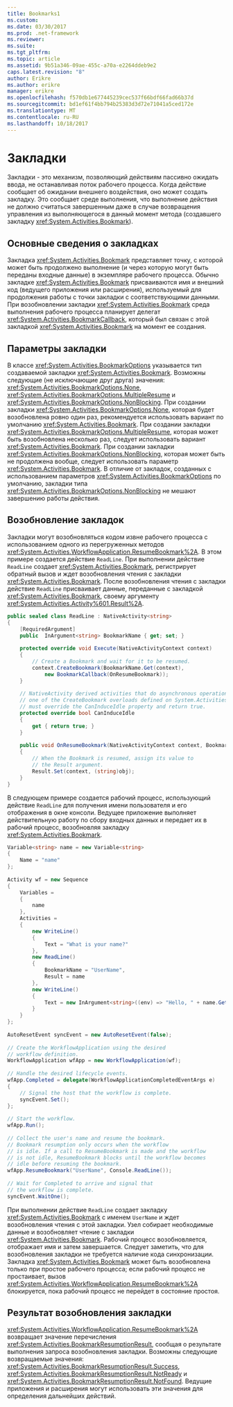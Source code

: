 ```yaml
---
title: Bookmarks1
ms.custom: 
ms.date: 03/30/2017
ms.prod: .net-framework
ms.reviewer: 
ms.suite: 
ms.tgt_pltfrm: 
ms.topic: article
ms.assetid: 9b51a346-09ae-455c-a70a-e2264ddeb9e2
caps.latest.revision: "8"
author: Erikre
ms.author: erikre
manager: erikre
ms.openlocfilehash: f570db1e677445239cec537f66bdf66fad66b37d
ms.sourcegitcommit: bd1ef61f4bb794b25383d3d72e71041a5ced172e
ms.translationtype: MT
ms.contentlocale: ru-RU
ms.lasthandoff: 10/18/2017
---
```

# <a name="bookmarks"></a>Закладки
Закладки - это механизм, позволяющий действиям пассивно ожидать ввода, не останавливая поток рабочего процесса. Когда действие сообщает об ожидании внешнего воздействия, оно может создать закладку. Это сообщает среде выполнения, что выполнение действия не должно считаться завершенным даже в случае возвращения управления из выполняющегося в данный момент метода (создавшего закладку <xref:System.Activities.Bookmark>).  
  
## <a name="bookmark-basics"></a>Основные сведения о закладках  
 Закладка <xref:System.Activities.Bookmark> представляет точку, с которой может быть продолжено выполнение (и через которую могут быть переданы входные данные) в экземпляре рабочего процесса. Обычно закладке <xref:System.Activities.Bookmark> присваиваются имя и внешний код (ведущего приложения или расширения), используемый для продолжения работы с точки закладки с соответствующими данными. При возобновлении закладки <xref:System.Activities.Bookmark> среда выполнения рабочего процесса планирует делегат <xref:System.Activities.BookmarkCallback>, который был связан с этой закладкой <xref:System.Activities.Bookmark> на момент ее создания.  
  
## <a name="bookmark-options"></a>Параметры закладки  
 В классе <xref:System.Activities.BookmarkOptions> указывается тип создаваемой закладки <xref:System.Activities.Bookmark>. Возможны следующие (не исключающие друг друга) значения: <xref:System.Activities.BookmarkOptions.None>, <xref:System.Activities.BookmarkOptions.MultipleResume> и <xref:System.Activities.BookmarkOptions.NonBlocking>. При создании закладки <xref:System.Activities.BookmarkOptions.None>, которая будет возобновлена ровно один раз, рекомендуется использовать вариант по умолчанию <xref:System.Activities.Bookmark>. При создании закладки <xref:System.Activities.BookmarkOptions.MultipleResume>, которая может быть возобновлена несколько раз, следует использовать вариант <xref:System.Activities.Bookmark>. При создании закладки <xref:System.Activities.BookmarkOptions.NonBlocking>, которая может быть не продолжена вообще, следует использовать параметр <xref:System.Activities.Bookmark>. В отличие от закладок, созданных с использованием параметров <xref:System.Activities.BookmarkOptions> по умолчанию, закладки типа <xref:System.Activities.BookmarkOptions.NonBlocking> не мешают завершению работы действия.  
  
## <a name="bookmark-resumption"></a>Возобновление закладок  
 Закладки могут возобновляться кодом извне рабочего процесса с использованием одного из перегруженных методов <xref:System.Activities.WorkflowApplication.ResumeBookmark%2A>. В этом примере создается действие `ReadLine`. При выполнении действие `ReadLine` создает <xref:System.Activities.Bookmark>, регистрирует обратный вызов и ждет возобновления чтения с закладки <xref:System.Activities.Bookmark>. После возобновления чтения с закладки действие `ReadLine` присваивает данные, переданные с закладкой <xref:System.Activities.Bookmark>, своему аргументу <xref:System.Activities.Activity%601.Result%2A>.  
  
```csharp  
public sealed class ReadLine : NativeActivity<string>  
{  
    [RequiredArgument]  
    public  InArgument<string> BookmarkName { get; set; }  
  
    protected override void Execute(NativeActivityContext context)  
    {  
        // Create a Bookmark and wait for it to be resumed.  
        context.CreateBookmark(BookmarkName.Get(context),   
            new BookmarkCallback(OnResumeBookmark));  
    }  
  
    // NativeActivity derived activities that do asynchronous operations by calling   
    // one of the CreateBookmark overloads defined on System.Activities.NativeActivityContext   
    // must override the CanInduceIdle property and return true.  
    protected override bool CanInduceIdle  
    {  
        get { return true; }  
    }  
  
    public void OnResumeBookmark(NativeActivityContext context, Bookmark bookmark, object obj)  
    {  
        // When the Bookmark is resumed, assign its value to  
        // the Result argument.  
        Result.Set(context, (string)obj);  
    }  
}  
```  
  
 В следующем примере создается рабочий процесс, использующий действие `ReadLine` для получения имени пользователя и его отображения в окне консоли. Ведущее приложение выполняет действительную работу по сбору входных данных и передает их в рабочий процесс, возобновляя закладку <xref:System.Activities.Bookmark>.  
  
```csharp  
Variable<string> name = new Variable<string>  
{  
    Name = "name"  
};  
  
Activity wf = new Sequence  
{  
    Variables =  
    {  
        name  
    },  
    Activities =  
    {  
        new WriteLine()  
        {  
            Text = "What is your name?"  
        },  
        new ReadLine()  
        {  
            BookmarkName = "UserName",  
            Result = name  
        },  
        new WriteLine()  
        {  
            Text = new InArgument<string>((env) => "Hello, " + name.Get(env))  
        }  
    }  
};  
  
AutoResetEvent syncEvent = new AutoResetEvent(false);  
  
// Create the WorkflowApplication using the desired  
// workflow definition.  
WorkflowApplication wfApp = new WorkflowApplication(wf);  
  
// Handle the desired lifecycle events.  
wfApp.Completed = delegate(WorkflowApplicationCompletedEventArgs e)  
{  
    // Signal the host that the workflow is complete.  
    syncEvent.Set();  
};  
  
// Start the workflow.  
wfApp.Run();  
  
// Collect the user's name and resume the bookmark.  
// Bookmark resumption only occurs when the workflow  
// is idle. If a call to ResumeBookmark is made and the workflow  
// is not idle, ResumeBookmark blocks until the workflow becomes  
// idle before resuming the bookmark.  
wfApp.ResumeBookmark("UserName", Console.ReadLine());  
  
// Wait for Completed to arrive and signal that  
// the workflow is complete.  
syncEvent.WaitOne();  
```  
  
 При выполнении действие `ReadLine` создает закладку <xref:System.Activities.Bookmark> с именем `UserName` и ждет возобновления чтения с этой закладки. Узел собирает необходимые данные и возобновляет чтение с закладки <xref:System.Activities.Bookmark>. Рабочий процесс возобновляется, отображает имя и затем завершается. Следует заметить, что для возобновления закладки не требуется наличие кода синхронизации. Закладка <xref:System.Activities.Bookmark> может быть возобновлена только при простое рабочего процесса; если рабочий процесс не простаивает, вызов <xref:System.Activities.WorkflowApplication.ResumeBookmark%2A> блокируется, пока рабочий процесс не перейдет в состояние простоя.  
  
## <a name="bookmark-resumption-result"></a>Результат возобновления закладки  
 <xref:System.Activities.WorkflowApplication.ResumeBookmark%2A> возвращает значение перечисления <xref:System.Activities.BookmarkResumptionResult>, сообщая о результате выполнения запроса возобновления закладки. Возможны следующие возвращаемые значения: <xref:System.Activities.BookmarkResumptionResult.Success>, <xref:System.Activities.BookmarkResumptionResult.NotReady> и <xref:System.Activities.BookmarkResumptionResult.NotFound>. Ведущие приложения и расширения могут использовать эти значения для определения дальнейших действий.
